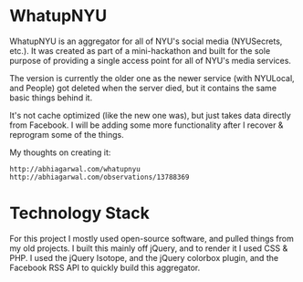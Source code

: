 WhatupNYU
=========

WhatupNYU is an aggregator for all of NYU's social media (NYUSecrets, etc.). It was created as part of a mini-hackathon and built for the sole purpose of providing a single access point for all of NYU's media services.

The version is currently the older one as the newer service (with NYULocal, and People) got deleted when the server died, but it contains the same basic things behind it.

It's not cache optimized (like the new one was), but just takes data directly from Facebook. I will be adding some more functionality after I recover & reprogram some of the things.

My thoughts on creating it:
    
    http://abhiagarwal.com/whatupnyu
    http://abhiagarwal.com/observations/13788369
    
Technology Stack
========

For this project I mostly used open-source software, and pulled things from my old projects. I built this mainly off jQuery, and to render it I used CSS & PHP. I used the jQuery Isotope, and the jQuery colorbox plugin, and the Facebook RSS API to quickly build this aggregator. 
